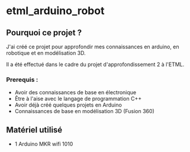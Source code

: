 # etml_arduino_robot

## Pourquoi ce projet ?
J'ai créé ce projet pour approfondir mes connaissances en arduino, en robotique et en modélisation 3D.

Il a été effectué dans le cadre du projet d'approfondissement 2 à l'ETML.

### Prerequis :
- Avoir des connaissances de base en électronique
- Être à l'aise avec le langage de programmation C++
- Avoir déjà créé quelques projets en Arduino
- Connaissances de base en modélisation 3D (Fusion 360)

## Matériel utilisé
- 1 Arduino MKR wifi 1010
